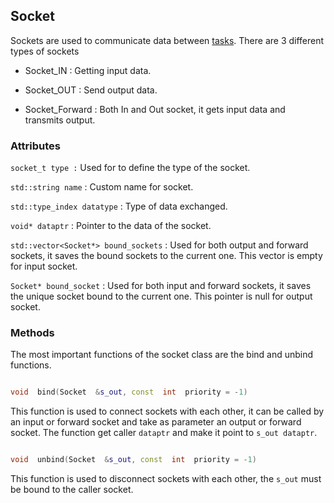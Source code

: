 
## Socket

Sockets are used to communicate data between [tasks](Task.md). There are 3 different types of sockets

- Socket_IN : Getting input data.

- Socket_OUT : Send output data.

- Socket_Forward : Both In and Out socket, it gets input data and transmits output.

  

### Attributes

  

`socket_t type :` Used for to define the type of the socket.

`std::string name` : Custom name for socket.

`std::type_index datatype` : Type of data exchanged.

`void* dataptr` : Pointer to the data of the socket.

`std::vector<Socket*> bound_sockets` : Used for both output and forward sockets, it saves the bound sockets to the current one. This vector is empty for input socket.

`Socket* bound_socket` : Used for both input and forward sockets, it saves the unique socket bound to the current one. This pointer is null for output socket.

  

### Methods

The most important functions of the socket class are the bind and unbind functions.

  

```cpp

void  bind(Socket  &s_out, const  int  priority = -1)

```

This function is used to connect sockets with each other, it can be called by an input or forward socket and take as parameter an output or forward socket. The function get caller `dataptr` and make it point to `s_out dataptr`.

```cpp

void  unbind(Socket  &s_out, const  int  priority = -1)

```

This function is used to disconnect sockets with each other, the `s_out` must be bound to the caller socket.
